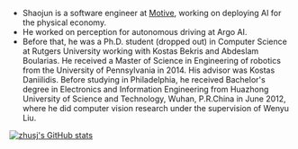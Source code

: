 - Shaojun is a software engineer at [Motive](https://gomotive.com/), working on deploying AI for the physical economy.
- He worked on perception for autonomous driving at Argo AI. 
- Before that, he was a Ph.D. student (dropped out) in Computer Science at Rutgers University working with Kostas Bekris and Abdeslam Boularias. He received a Master of Science in Engineering of robotics from the University of Pennsylvania in 2014. His advisor was Kostas Daniilidis. Before studying in Philadelphia, he received Bachelor's degree in Electronics and Information Engineering from Huazhong University of Science and Technology, Wuhan, P.R.China in June 2012, where he did computer vision research under the supervision of Wenyu Liu.

<!--
**zhusj/zhusj** is a ✨ _special_ ✨ repository because its `README.md` (this file) appears on your GitHub profile.

Here are some ideas to get you started:

- 🔭 I’m currently working on ...
- 🌱 I’m currently learning ...
- 👯 I’m looking to collaborate on ...
- 🤔 I’m looking for help with ...
- 💬 Ask me about ...
- 📫 How to reach me: ...
- 😄 Pronouns: ...
- ⚡ Fun fact: ...
-->
[![zhusj's GitHub stats](https://github-readme-stats.vercel.app/api?username=zhusj&theme=tokyonight&show_icons=true&count_private=true)](https://github.com/anuraghazra/github-readme-stats)

